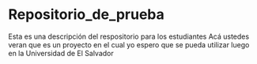 # Repositorio_de_prueba
Esta es una descripción del respositorio para los estudiantes
Acá ustedes veran que es un proyecto en el cual yo espero que se pueda utilizar luego en la Universidad de El Salvador
